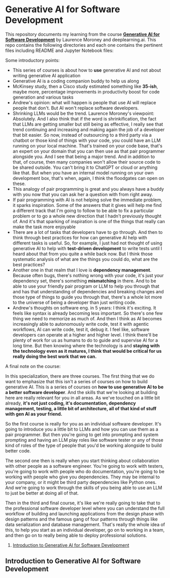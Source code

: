 # Generative AI for Software Development

This repository documents my learning from the course **<a href="https://www.deeplearning.ai/courses/generative-ai-for-software-development/">Generative AI for Software Development</a>** by Laurence Moroney and deeplearning.ai. This repo contains the following directories and each one contains the pertinent files including README and Jupyter Notebook files: 
 
Some introductory points:

- This series of courses is about how to **use** generative AI and not about writing generative AI application
- Generative AI is a coding companion buddy to help us along
- McKinsey study, then a Cisco study estimated something like **35-ish**, maybe more, percentage improvements in productivity boost for code generation and various tasks
- Andrew's opinion: what will happen is people that use AI will replace people that don't. But AI won't replace software developers.
- Shrinking LLMs would be the trend. Laurence Moroney's viewpoint: Absolutely. And I also think that if the word is shrinkification, the fact that LLMs are getting smaller but still being as effective, I really see that trend continuing and increasing and making again the job of a developer that bit easier. So now, instead of outsourcing to a third party via a chatbot or those kind of things with your code, you could have an LLM running on your local machine. That's trained on your code base, that's an expert on your domain that you can then use as that pair programmer alongside you. And I see that being a major trend. And in addition to that, of course, then many companies won't allow their source code to be shared outside. You can't bring it to ChatGPT or cloud or anything like that. But when you have an internal model running on your own development box, that's when, again, I think the floodgates can open on these.
- This analogy of pair programming is great and you always have a buddy with you now that you can ask her a question with from right away.
- If pair programming with AI is not helping solve the immediate problem, it sparks inspiration. Some of the answers that it gives will help me find a different track that I'm going to follow to be able to fix a particular problem or to go a whole new direction that I hadn't previously thought of. And it's that sparking of inspiration is one of the things that really can make the task more enjoyable
- There are a lot of tasks that developers have to go through. And then to think through best practices for how can generative AI help with different tasks is useful. So, for example, I just had not thought of using generative AI to help with **test-driven development** to write tests until I heard about that from you quite a while back now. But I think those systematic analysis of what are the things you could do, what are the best practices?
- Another one in that realm that I love is **dependency management**. Because often bugs, there's nothing wrong with your code, it's just your dependency set, there's something **mismatching** in there. And to be able to use your friendly pair program or LLM to help you through that and has that understanding of dependencies and breaking changes and those type of things to guide you through that, there's a whole lot more to the universe of being a developer than just writing code.
- Andrew's thoughts on software eng. in 5 years:  I think it's exciting. It feels like syntax is already becoming less important. So there's one few thing we need to memorize as much of. And then I think as AI becomes increasingly able to autonomously write code, test it with agentic workflows, AI can write code, test it, debug it. I feel like, software developers can operate at a higher and higher level. I think there'll be plenty of work for us as humans to do to guide and supervise AI for a long time. But then knowing where the technology is and **staying with the technology even as it matures, I think that would be critical for us really doing the best work that we can.**

A final note on the course:

In this specialization, there are three courses. The first thing that we do want to emphasize that this isn't a series of courses on how to build generative AI. This is a series of courses on **how to use generative AI to be a better software developer**. And the skills that we're looking at building here are really relevant for you in all areas. As we've touched on a little bit already, **it's not just coding, it's documentation, dependency management, testing, a little bit of architecture, all of that kind of stuff with gen AI as your friend.** 

So the first course is really for you as an individual software developer. It's going to introduce you a little bit to LLMs and how you can use them as a pair programmer. But then you're going to get into prompting and system prompting and having an LLM play roles like software tester or any of those kind of roles of the type of people that you'd be working alongside to build better code. 

The second one then is really when you start thinking about collaboration with other people as a software engineer. You're going to work with testers, you're going to work with people who do documentation, you're going to be working with people who give you dependencies. They may be internal to your company, or it might be third party dependencies like Python ones. And we're going to work through the skills of you being able to use an LLM to just be better at doing all of that. 

Then in the third and final course, it's like we're really going to take that to the professional software developer level where you can understand the full workflow of building and launching applications from the design phase with design patterns and the famous gang of four patterns through things like data serialization and database management. That's really the whole idea of this, to help you start as an individual developer, go on to working in a team, and then go on to really being able to deploy professional solutions.


1. [Introduction to Generative AI for Software Development](#1) 

<a name="1"></a>
## Introduction to Generative AI for Software Development
